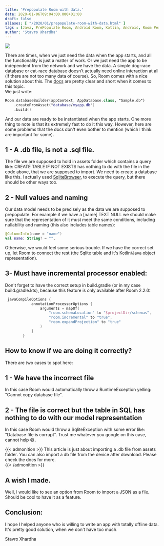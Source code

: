 ```yaml
---
title: 'Prepopulate Room with data.'
date: 2020-01-06T09:04:00.000+01:00
draft: false
aliases: [ "/2020/01/prepopulate-room-with-data.html" ]
tags : [Java, PrePopulate Room, Android Room, Kotlin, Android, Room Persistence, Sqlite]
author: "Stavro Xhardha"
---
```


[![](https://s1.zerochan.net/Yu-Gi-Oh!.Duel.Monsters.600.605081.jpg)](https://s1.zerochan.net/Yu-Gi-Oh!.Duel.Monsters.600.605081.jpg)

  
There are times, when we just need the data when the app starts, and all the functionality is just a matter of work. Or we just need the app to be independent from the network and we have the data. A simple dog-race database or cat-race database doesn't actually need online interaction at all (if there are not too many data of course). So, Room comes with a nice solution about this. The [docs](https://developer.android.com/training/data-storage/room/prepopulate) are pretty clear and short when it comes to this topic.  
We just write:  
  
```kotlin
Room.databaseBuilder(appContext, AppDatabase.class, "Sample.db")  
    .createFromAsset("database/myapp.db")  
    .build()  

```

And our data are ready to be instantiated when the app starts. One more thing to note is that its extremely fast to do it this way. However, here are some problems that the docs don't even bother to mention (which I think are important for some).  

1 - A .db file, is not a .sql file.
-----------------------------------

The file we are supposed to hold in assets folder which contains a query like: CREATE TABLE IF NOT EXISTS  has nothing to do with the file in the code above, that we are supposed to import. We need to create a database like this. I actually used [SqliteBrowser](https://sqlitebrowser.org/), to execute the query, but there should be other ways too.  

2 - Null values and naming
--------------------------

Our data model needs to be precisely as the data we are supposed to prepopulate. For example if we have a \[name\] TEXT NULL we should make sure that the representation of it must meet the same conditions, including nullability and naming (this also includes table names):  

```kotlin
@ColumnInfo(name = "name")  
val name: String? = "",  
```

Otherwise, we would feel some serious trouble. If we have the correct set up, let Room to connect the rest (the Sqlite table and it's Kotlin/Java object representation).  

3- Must have incremental processor enabled:
-------------------------------------------

Don't forget to have the correct setup in build.gradle (or in my case build.gradle.kts), because this feature is only available after Room 2.2.0: 

```kotlin
 javaCompileOptions {  
            annotationProcessorOptions {  
                arguments = mapOf(  
                    "room.schemaLocation" to "$projectDir/schemas",  
                    "room.incremental" to "true",  
                    "room.expandProjection" to "true"  
                )  
            }  
        }
```

How to know if we are doing it correctly?
-----------------------------------------

There are two cases to spot here:  

1 - We have the incorrect file
------------------------------

In this case Room would automatically throw a RuntimeException yelling: "Cannot copy database file".  

2 - The file is correct but the table in SQL has nothing to do with our model representation
--------------------------------------------------------------------------------------------

In this case Room would throw a SqliteException with some error like: "Database file is corrupt". Trust me whatever you google on this case, cannot help 😅.  
  
{{< admonition >}}
This article is just about importing a .db file from assets folder. You can also import a db file from the device after download. Please check the docs for more.  
{{< /admonition >}}

A wish I made.
--------------

Well, I would like to see an option from Room to import a JSON as a file. Should be cool to have it as a feature.  
  

Conclusion:
-----------

I hope I helped anyone who is willing to write an app with totally offline data. It's pretty good solution, when we don't have too much.  
  
Stavro Xhardha